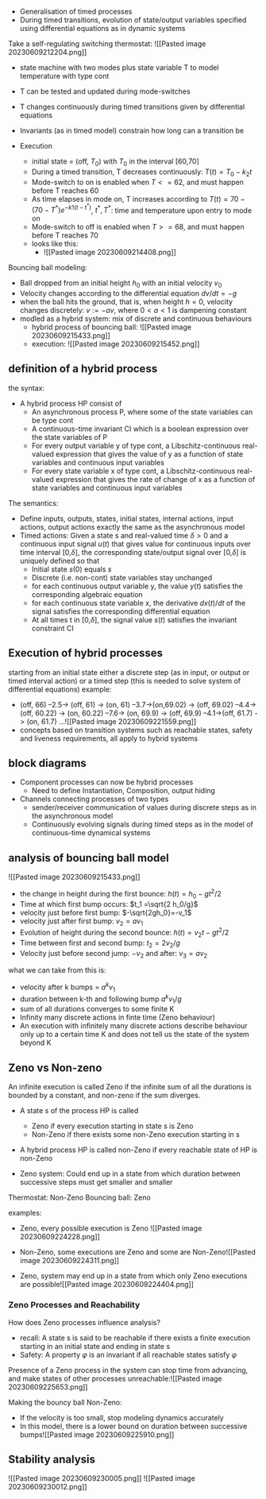 * Generalisation of timed processes
* During timed transitions, evolution of state/output variables specified using differential equations as in dynamic systems


Take a self-regulating switching thermostat: ![[Pasted image 20230609212204.png]]
* state machine with two modes plus state variable T to model temperature with type cont
* T can be tested and updated during mode-switches
* T changes continuously during timed transitions given by differential equations 
* Invariants (as in timed model) constrain how long can a transition be

* Execution
	* initial state = (off, $T_0$) with $T_0$ in the interval [60,70]
	* During a timed transition, T decreases continuously: $T(t) = T_0 -k_2 t$ 
	* Mode-switch to on is enabled when $T<= 62$, and must happen before T reaches 60
	* As time elapses in mode on, T increases according to $T(t)=70-(70-T^*)e^{-k1(t-t^*)}$, $t^*, T^*$: time and temperature upon entry to mode on
	* Mode-switch to off is enabled when $T>=68$, and must happen before T reaches 70
	* looks like this:        
		* ![[Pasted image 20230609214408.png]]


Bouncing ball modeling:
* Ball dropped from an initial height $h_0$ with an initial velocity $v_0$
* Velocity changes according to the differential equation $dv/dt=-g$
* when the ball hits the ground, that is, when height $h=0$, velocity changes discretely: $v:=-av$, where $0<a<1$ is dampening constant
* modled as a hybrid system: mix of discrete and continuous behaviours 
	* hybrid process of bouncing ball: ![[Pasted image 20230609215433.png]]
	* execution: ![[Pasted image 20230609215452.png]]

## definition of a hybrid process
the syntax:
* A hybrid process HP consist of
	* An asynchronous process P, where some of the state variables can be type cont
	* A continuous-time invariant CI which is a boolean expression over the state variables of P
	* For every output variable y of type cont, a Libschitz-continuous real-valued expression that gives the value of y as a function of state variables and continuous input variables
	* For every state variable x of type cont, a Libschitz-continuous real-valued expression that gives the rate of change of x as a function of state variables and continuous input variables

The semantics:
* Define inputs, outputs, states, initial states, internal actions, input actions, output actions exactly the same as the asynchronous model
* Timed actions: Given a state s and real-valued time $\delta > 0$ and a continuous input signal $u(t)$ that gives value for continuous inputs over time interval \[0,$\delta$\], the corresponding state/output signal over \[0,$\delta$\] is uniquely defined so that
	* Initial state $s(0)$ equals $s$
	* Discrete (i.e. non-cont) state variables stay unchanged
	* for each continuous output variable y, the value $y(t)$ satisfies the corresponding algebraic equation 
	* for each continuous state variable x, the derivative $dx(t)/dt$ of the signal satisfies the corresponding differential equation
	* At all times t in \[0,$\delta$\], the signal value $s(t)$ satisfies the invariant constraint CI


## Execution of hybrid processes
starting from an initial state either a discrete step (as in input, or output or timed interval action) or a timed step (this is needed to solve system of differential equations)
example:
* (off, 66) –2.5-> (off, 61) -> (on, 61) –3.7->(on,69.02) -> (off, 69.02) –4.4-> (off, 60.22) -> (on, 60.22) –7.6-> (on, 69.9) -> (off, 69.9) –4.1->(off, 61.7) -> (on, 61.7) …![[Pasted image 20230609221559.png]]
* concepts based on transition systems such as reachable states, safety and liveness requirements, all apply to hybrid systems


## block diagrams
* Component processes can now be hybrid processes
	* Need to define Instantiation, Composition, output hiding
* Channels connecting processes of two types
	* sender/receiver communication of values during discrete steps as in the asynchronous model
	* Continuously evolving signals during timed steps as in the model of continuous-time dynamical systems


## analysis of bouncing ball model
![[Pasted image 20230609215433.png]]
* the change in height during the first bounce: $h(t)=h_0 -gt^2/2$
* Time at which first bump occurs: $t_1 =\sqrt{2 h_0/g}$
* velocity just before first bump: $-\sqrt{2gh_0}=-v_1$
* velocity just after first bump: $v_2 = av_1$
* Evolution of height during the second bounce: $h(t)= v_2t-gt^2/2$
* Time between first and second bump: $t_2 = 2v_2/g$
* Velocity just before second jump: $-v_2$ and after: $v_3 = av_2$

what we can take from this is:
* velocity after k bumps = $a^kv_1$
* duration between k-th and following bump $a^kv_1/g$
* sum of all durations converges to some finite K
* Infinity many discrete actions in finte time (Zeno behaviour)
* An execution with infinitely many discrete actions describe behaviour only up to a certain time K and does not tell us the state of the system beyond K


## Zeno vs Non-zeno
An infinite execution is called Zeno if the infinite sum of all the durations is bounded by a constant, and non-zeno if the sum diverges.

* A state s of the process HP is called 
	* Zeno if every execution starting in state s is Zeno 
	* Non-Zeno if there exists some non-Zeno execution starting in s 
* A hybrid process HP is called non-Zeno if every reachable state of HP is non-Zeno

* Zeno system: Could end up in a state from which duration between successive steps must get smaller and smaller

Thermostat: Non-Zeno 
Bouncing ball: Zeno

examples:
* Zeno, every possible execution is Zeno ![[Pasted image 20230609224228.png]]

* Non-Zeno, some executions are Zeno and some are Non-Zeno![[Pasted image 20230609224311.png]]

* Zeno, system may end up in a state from which only Zeno executions are possible![[Pasted image 20230609224404.png]]


### Zeno Processes and Reachability 
How does Zeno processes influence analysis?
* recall: A state s is said to be reachable if there exists a finite execution starting in an initial state and ending in state s
* Safety: A property $\varphi$ is an invariant if all reachable states satisfy $\varphi$

Presence of a Zeno process in the system can stop time from advancing, and make states of other processes unreachable:![[Pasted image 20230609225653.png]]


Making the bouncy ball Non-Zeno:
* If the velocity is too small, stop modeling dynamics accurately 
* In this model, there is a lower bound on duration between successive bumps![[Pasted image 20230609225910.png]]


## Stability analysis
![[Pasted image 20230609230005.png]]
![[Pasted image 20230609230012.png]]

